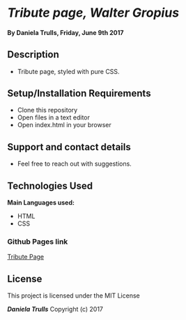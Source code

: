 
# _Tribute page, Walter Gropius_

#### By **Daniela Trulls, Friday, June 9th 2017**

## Description

* Tribute page, styled with pure CSS.

## Setup/Installation Requirements

* Clone this repository
* Open files in a text editor
* Open index.html in your browser


## Support and contact details

* Feel free to reach out with suggestions.

## Technologies Used

**Main Languages used:**

* HTML
* CSS

### Github Pages link
[Tribute Page](https://danitlls.github.io/walter-gropius/)


## License

This project is licensed under the MIT License

**_Daniela Trulls_** Copyright (c) 2017
